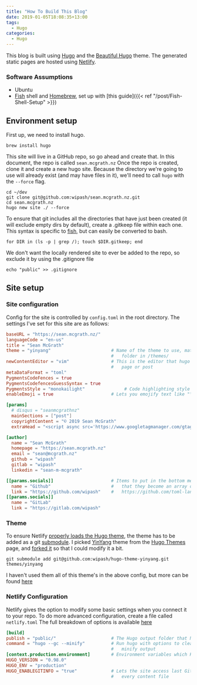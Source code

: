 ```yaml
---
title: "How To Build This Blog"
date: 2019-01-05T18:08:35+13:00
tags:
  - Hugo
categories:
  - Hugo
---
```


This blog is built using [Hugo](https://gohugo.io/) and the [Beautiful Hugo](https://github.com/halogenica/beautifulhugo) theme.
The generated static pages are hosted using [Netlify](https://www.netlify.com/).
<!--more-->
### Software Assumptions
- Ubuntu
- [Fish](https://fishshell.com/) shell and [Homebrew](https://brew.sh/), set up with [this guide]({{< ref "/post/Fish-Shell-Setup" >}})

## Environment setup

First up, we need to install hugo.
```fish
brew install hugo
```

This site will live in a GitHub repo, so go ahead and create that. In this document, the repo is called `sean.mcgrath.nz`
Once the repo is created, clone it and create a new hugo site. Because the directory we're going to use will already exist (and may have files in it), we'll need to call `hugo` with the `--force` flag.
```fish
cd ~/dev
git clone git@github.com:wipash/sean.mcgrath.nz.git
cd sean.mcgrath.nz
hugo new site ./ --force
```

To ensure that git includes all the directories that have just been created (it will exclude empty dirs by default), create a .gitkeep file within each one.
This syntax is specific to [fish](https://fishshell.com/), but can easily be converted to bash.
```fish
for DIR in (ls -p | grep /); touch $DIR.gitkeep; end
```

We don't want the locally rendered site to ever be added to the repo, so exclude it by using the .gitignore file
```fish
echo "public" >> .gitignore
```

## Site setup

### Site configuration

Config for the site is controlled by `config.toml` in the root directory.
The settings I've set for this site are as follows:
```toml
baseURL = "https://sean.mcgrath.nz/"
languageCode = "en-us"
title = "Sean McGrath"
theme = "yinyang"                       # Name of the theme to use, matches the name of the
                                        #   folder in /themes/
newContentEditor = "vim"                # This is the editor that hugo will open when you create a new
                                        #   page or post
metaDataFormat = "toml"
PygmentsCodeFences = true
PygmentsCodefencesGuessSyntax = true
PygmentsStyle = "monokailight"               # Code highlighting style
enableEmoji = true                      # Lets you emojify text like "\:heart\:" -> :heart:

[params]
  # disqus = "seanmcgrathnz"
  mainSections = ["post"]
  copyrightContent = "© 2019 Sean McGrath"
  extraHead = "<script async src='https://www.googletagmanager.com/gtag/js?id=UA-10214740-7'></script><script>window.dataLayer = window.dataLayer || []; function gtag(){dataLayer.push(arguments);} gtag('js', new Date()); gtag('config', 'UA-10214740-7');</script>"

[author]
  name = "Sean McGrath"
  homepage = "https://sean.mcgrath.nz"
  email = "sean@mcgrath.nz"
  github = "wipash"
  gitlab = "wipash"
  linkedin = "sean-m-mcgrath"

[[params.socials]]                      # Items to put in the bottom menu. These are double bracketed so
  name = "Github"                       #   that they become an array of tables. See the TOML spec:
  link = "https://github.com/wipash"    #   https://github.com/toml-lang/toml#array-of-tables
[[params.socials]]
  name = "GitLab"
  link = "https://gitlab.com/wipash"

```

### Theme

To ensure Netlify [properly loads the Hugo theme](https://gohugo.io/hosting-and-deployment/hosting-on-netlify/#use-hugo-themes-with-netlify), the theme has to be added as a git [submodule](https://blog.github.com/2016-02-01-working-with-submodules/).
I picked [YinYang](https://github.com/joway/hugo-theme-yinyang) theme from the [Hugo Themes](https://themes.gohugo.io/) page, and [forked it](https://github.com/wipash/hugo-theme-yinyang) so that I could modify it a bit.
```
git submodule add git@github.com:wipash/hugo-theme-yinyang.git themes/yinyang
```
I haven't used them all of this theme's in the above config, but more can be found [here](https://github.com/halogenica/beautifulhugo/blob/master/exampleSite/config.toml)

### Netlify Configuration

Netlify gives the option to modify some basic settings when you connect it to your repo. To do more advanced configuration, create a file called `netlify.toml`
The full breakdown of options is available [here](https://www.netlify.com/docs/netlify-toml-reference/)
```toml
[build]
publish = "public/"                     # The Hugo output folder that Netlify will publish
command = "hugo --gc --minify"          # Run hugo with options to clean up unused cache files and
                                        #   minify output
[context.production.environment]        # Environment variables which Hugo will interpret
HUGO_VERSION = "0.98.0"
HUGO_ENV = "production"
HUGO_ENABLEGITINFO = "true"             # Lets the site access last Git revision information for
                                        #   every content file
```
